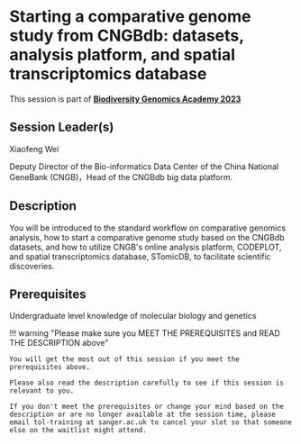 # Starting a comparative genome study from CNGBdb: datasets, analysis platform, and spatial transcriptomics database

This session is part of [**Biodiversity Genomics Academy 2023**](https://BGA23.org)

## Session Leader(s)

Xiaofeng Wei

Deputy Director of the Bio-informatics Data Center of the China National GeneBank (CNGB)，Head of the CNGBdb big data platform.

## Description

You will be introduced to the standard workflow on comparative genomics analysis, how to start a comparative genome study based on the CNGBdb datasets, and how to utilize CNGB's online analysis platform, CODEPLOT, and spatial transcriptomics database, STomicDB, to facilitate scientific discoveries.

## Prerequisites

Undergraduate level knowledge of molecular biology and genetics

!!! warning "Please make sure you MEET THE PREREQUISITES and READ THE DESCRIPTION above"

    You will get the most out of this session if you meet the prerequisites above.

    Please also read the description carefully to see if this session is relevant to you.
    
    If you don't meet the prerequisites or change your mind based on the description or are no longer available at the session time, please email tol-training at sanger.ac.uk to cancel your slot so that someone else on the waitlist might attend.
